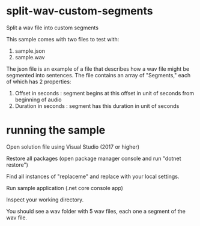 # split-wav-custom-segments
Split a wav file into custom segments

This sample comes with two files to test with:

1. sample.json
2. sample.wav

The json file is an example of a file that describes how a wav file might be segmented into sentences. The file contains an array of "Segments," each of which has 2 properties:

1. Offset in seconds : segment begins at this offset in unit of seconds from beginning of audio
2. Duration in seconds : segment has this duration in unit of seconds

# running the sample

Open solution file using Visual Studio (2017 or higher) 

Restore all packages (open package manager console and 
run "dotnet restore")

Find all instances of "replaceme" and replace with your local settings.

Run sample application (.net core console app)

Inspect your working directory.

You should see a wav folder with 5 wav files, each one a segment of the wav file.
